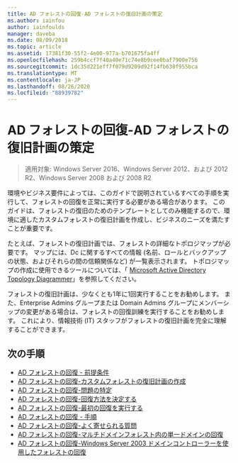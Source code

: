```yaml
---
title: AD フォレストの回復-AD フォレストの復旧計画の策定
ms.author: iainfou
author: iainfoulds
manager: daveba
ms.date: 08/09/2018
ms.topic: article
ms.assetid: 17381f30-55f2-4e00-977a-b701675fa4ff
ms.openlocfilehash: 259b4ccf7f40a40e71c74e8b9cee0baf7900e756
ms.sourcegitcommit: 1dc35d221eff7f079d9209d92f14fb630f955bca
ms.translationtype: MT
ms.contentlocale: ja-JP
ms.lasthandoff: 08/26/2020
ms.locfileid: "88939782"
---
```

# <a name="ad-forest-recovery---devising-an-ad-forest-recovery-plan"></a>AD フォレストの回復-AD フォレストの復旧計画の策定

>適用対象: Windows Server 2016、Windows Server 2012、および 2012 R2、Windows Server 2008 および 2008 R2

環境やビジネス要件によっては、このガイドで説明されているすべての手順を実行して、フォレストの回復を正常に実行する必要がある場合があります。 このガイドは、フォレストの復旧のためのテンプレートとしてのみ機能するので、環境に適したカスタムフォレストの復旧計画を作成し、ビジネスのニーズを満たすことが重要です。

たとえば、フォレストの復旧計画では、フォレストの詳細なトポロジマップが必要です。 マップには、Dc に関するすべての情報 (名前、ロールとバックアップの状態、およびそれらの間の信頼関係など) が一覧表示されます。 トポロジマップの作成に使用できるツールについては、「 [Microsoft Active Directory Topology Diagrammer](https://www.microsoft.com/download/details.aspx?id=13380)」を参照してください。

フォレストの復旧計画は、少なくとも1年に1回実行することをお勧めします。 また、Enterprise Admins グループまたは Domain Admins グループにメンバーシップの変更がある場合は、フォレストの回復訓練を実行することをお勧めします。 これにより、情報技術 (IT) スタッフがフォレストの復旧計画を完全に理解することができます。

## <a name="next-steps"></a>次の手順

- [AD フォレストの回復 - 前提条件](AD-Forest-Recovery-Prerequisties.md)
- [AD フォレストの回復-カスタムフォレストの復旧計画の作成](AD-Forest-Recovery-Devising-a-Plan.md)
- [AD フォレストの回復-問題の特定](AD-Forest-Recovery-Identify-the-Problem.md)
- [AD フォレストの回復-回復方法を決定する](AD-Forest-Recovery-Determine-how-to-Recover.md)
- [AD フォレストの回復-最初の回復を実行する](AD-Forest-Recovery-Perform-initial-recovery.md)
- [AD フォレストの回復 - 手順](AD-Forest-Recovery-Procedures.md)
- [AD フォレストの回復-よく寄せられる質問](AD-Forest-Recovery-FAQ.md)
- [AD フォレストの回復-マルチドメインフォレスト内の単一ドメインの回復](AD-Forest-Recovery-Single-Domain-in-Multidomain-Recovery.md)
- [AD フォレストの回復-Windows Server 2003 ドメインコントローラーを使用したフォレストの回復](AD-Forest-Recovery-Windows-Server-2003.md)
